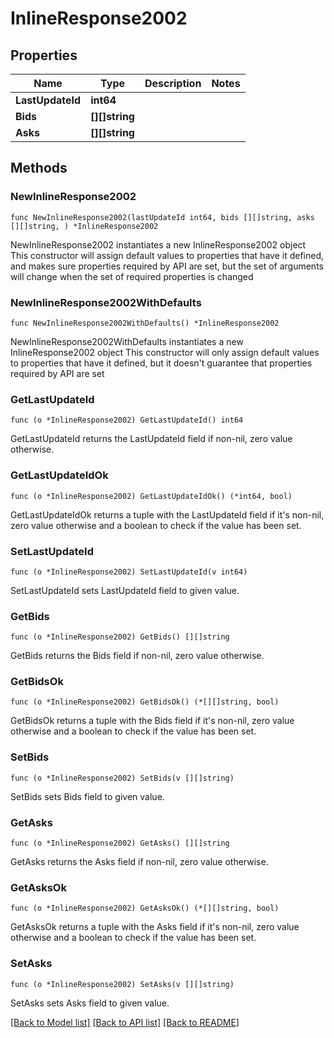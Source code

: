 # InlineResponse2002

## Properties

Name | Type | Description | Notes
------------ | ------------- | ------------- | -------------
**LastUpdateId** | **int64** |  | 
**Bids** | **[][]string** |  | 
**Asks** | **[][]string** |  | 

## Methods

### NewInlineResponse2002

`func NewInlineResponse2002(lastUpdateId int64, bids [][]string, asks [][]string, ) *InlineResponse2002`

NewInlineResponse2002 instantiates a new InlineResponse2002 object
This constructor will assign default values to properties that have it defined,
and makes sure properties required by API are set, but the set of arguments
will change when the set of required properties is changed

### NewInlineResponse2002WithDefaults

`func NewInlineResponse2002WithDefaults() *InlineResponse2002`

NewInlineResponse2002WithDefaults instantiates a new InlineResponse2002 object
This constructor will only assign default values to properties that have it defined,
but it doesn't guarantee that properties required by API are set

### GetLastUpdateId

`func (o *InlineResponse2002) GetLastUpdateId() int64`

GetLastUpdateId returns the LastUpdateId field if non-nil, zero value otherwise.

### GetLastUpdateIdOk

`func (o *InlineResponse2002) GetLastUpdateIdOk() (*int64, bool)`

GetLastUpdateIdOk returns a tuple with the LastUpdateId field if it's non-nil, zero value otherwise
and a boolean to check if the value has been set.

### SetLastUpdateId

`func (o *InlineResponse2002) SetLastUpdateId(v int64)`

SetLastUpdateId sets LastUpdateId field to given value.


### GetBids

`func (o *InlineResponse2002) GetBids() [][]string`

GetBids returns the Bids field if non-nil, zero value otherwise.

### GetBidsOk

`func (o *InlineResponse2002) GetBidsOk() (*[][]string, bool)`

GetBidsOk returns a tuple with the Bids field if it's non-nil, zero value otherwise
and a boolean to check if the value has been set.

### SetBids

`func (o *InlineResponse2002) SetBids(v [][]string)`

SetBids sets Bids field to given value.


### GetAsks

`func (o *InlineResponse2002) GetAsks() [][]string`

GetAsks returns the Asks field if non-nil, zero value otherwise.

### GetAsksOk

`func (o *InlineResponse2002) GetAsksOk() (*[][]string, bool)`

GetAsksOk returns a tuple with the Asks field if it's non-nil, zero value otherwise
and a boolean to check if the value has been set.

### SetAsks

`func (o *InlineResponse2002) SetAsks(v [][]string)`

SetAsks sets Asks field to given value.



[[Back to Model list]](../README.md#documentation-for-models) [[Back to API list]](../README.md#documentation-for-api-endpoints) [[Back to README]](../README.md)


